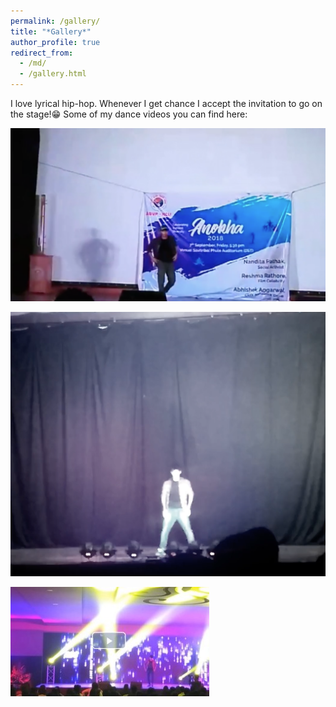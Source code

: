 ```yaml
---
permalink: /gallery/
title: "*Gallery*"
author_profile: true
redirect_from: 
  - /md/
  - /gallery.html
---
```

I love lyrical hip-hop. Whenever I get chance I accept the invitation to go on the stage!😁
Some of my dance videos you can find here: 

[![Watch the video](video2.jpg)](https://vimeo.com/484570914)

[![Watch the video](video1.jpg)](https://vimeo.com/484570372)

[![Watch the video](video3.jpg)](https://vimeo.com/484573030)



